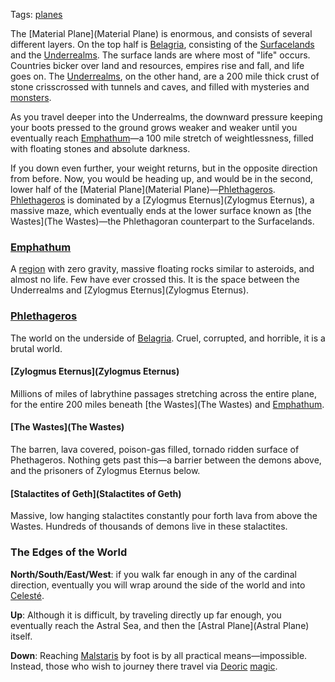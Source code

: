 Tags: [planes](Planes)

The [Material Plane](Material Plane) is enormous, and consists of several different layers. On the top half is [Belagria](Belagria), consisting of the [Surfacelands](Surfacelands) and the [Underrealms](Underrealms). The surface lands are where most of "life" occurs. Countries bicker over land and resources, empires rise and fall, and life goes on. The [Underrealms](Underrealms), on the other hand, are a 200 mile thick crust of stone crisscrossed with tunnels and caves, and filled with mysteries and [monsters](Monsters).

As you travel deeper into the Underrealms, the downward pressure keeping your boots pressed to the ground grows weaker and weaker until you eventually reach [Emphathum](Emphathum)—a 100 mile stretch of weightlessness, filled with floating stones and absolute darkness.

If you down even further, your weight returns, but in the opposite direction from before. Now, you would be heading up, and would be in the second, lower half of the [Material Plane](Material Plane)—[Phlethageros](Phlethageros). [Phlethageros](Phlethageros) is dominated by a [Zylogmus Eternus](Zylogmus Eternus), a massive maze, which eventually ends at the lower surface known as [the Wastes](The Wastes)—the Phlethagoran counterpart to the Surfacelands.


### [Emphathum](Emphathum)

A [region](Regions) with zero gravity, massive floating rocks similar to asteroids, and almost no life. Few have ever crossed this. It is the space between the Underrealms and [Zylogmus Eternus](Zylogmus Eternus).

### [Phlethageros](Phlethageros)

The world on the underside of [Belagria](Belagria). Cruel, corrupted, and horrible, it is a brutal world.

#### [Zylogmus Eternus](Zylogmus Eternus)

Millions of miles of labrythine passages stretching across the entire plane, for the entire 200 miles beneath [the Wastes](The Wastes) and [Emphathum](Emphathum).

#### [The Wastes](The Wastes)

The barren, lava covered, poison-gas filled, tornado ridden surface of Phethageros. Nothing gets past this—a barrier between the demons above, and the prisoners of Zylogmus Eternus below. 

#### [Stalactites of Geth](Stalactites of Geth)

Massive, low hanging stalactites constantly pour forth lava from above the Wastes. Hundreds of thousands of demons live in these stalactites.

### The Edges of the World

**North/South/East/West**: if you walk far enough in any of the cardinal direction, eventually you will wrap around the side of the world and into [Celesté](Celesté).

**Up**: Although it is difficult, by traveling directly up far enough, you eventually reach the Astral Sea, and then the [Astral Plane](Astral Plane) itself. 

**Down**: Reaching [Malstaris](Malstaris) by foot is by all practical means—impossible. Instead, those who wish to journey there travel via [Deoric](Deoric) [magic](Magic).